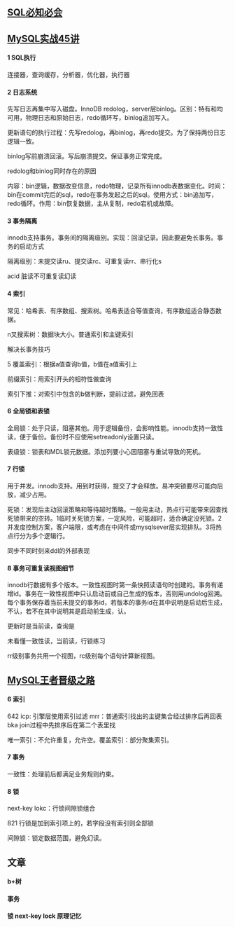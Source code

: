 ## [SQL必知必会](https://time.geekbang.org/column/intro/192)

## [MySQL实战45讲](https://time.geekbang.org/column/intro/139)

#### 1 SQL执行
连接器，查询缓存，分析器，优化器，执行器

#### 2 日志系统

先写日志再集中写入磁盘。InnoDB redolog，server层binlog。区别：特有和均可用，物理日志和原始日志，redo循环写，binlog追加写入。

更新语句的执行过程：先写redolog，再binlog，再redo提交。为了保持两份日志逻辑一致。

binlog写前崩溃回滚。写后崩溃提交。保证事务正常完成。

redolog和binlog同时存在的原因

内容：bin逻辑，数据改变信息，redo物理，记录所有innodb表数据变化。时间：bin在commit完后的sql，redo在事务发起之后的sql。使用方式：bin追加写，redo循环。作用：bin恢复数据，主从复制，redo宕机或故障。

#### 3 事务隔离

innodb支持事务。事务间的隔离级别。实现：回滚记录。因此要避免长事务。事务的启动方式

隔离级别：未提交读ru、提交读rc、可重复读rr、串行化s

acid 脏读不可重复读幻读

#### 4 索引

常见：哈希表、有序数组、搜索树。哈希表适合等值查询，有序数组适合静态数据。

n叉搜索树：数据块大小。普通索引和主键索引

解决长事务技巧

5 覆盖索引：根据a值查询b值，b值在a值索引上

前缀索引：用索引开头的相符性做查询

索引下推：对索引中包含的b做判断，提前过滤，避免回表

#### 6 全局锁和表锁

全局锁：处于只读，阻塞其他。用于逻辑备份，会影响性能。innodb支持一致性读，便于备份。备份时不应使用setreadonly设置只读。

表级锁：锁表和MDL锁元数据。添加列要小心因阻塞与重试导致的死机。

#### 7 行锁

用于并发。innodb支持。用到时获得，提交了才会释放。易冲突锁要尽可能向后放，减少占用。

死锁：发现后主动回滚策略和等待超时策略。一般用主动，热点行可能带来因查找死锁带来的空转。1临时关死锁方案，一定风险，可能超时，适合确定没死锁。2并发度控制方案，客户端限，或考虑在中间件或mysqlsever层实现排队。3将热点行分为多个逻辑行。

同步不同时刻来ddl的外部表现

#### 8 事务可重复读视图细节

innodb行数据有多个版本。一致性视图时第一条快照读语句时创建的。事务有递增id。事务在一致性视图中只认启动前或自己生成的版本，否则用undolog回溯。每个事务保存着当前未提交的事务id，若版本的事务id在其中说明是启动后生成，不认，若不在其中说明其是启动前生成，认。

更新时是当前读，查询是

未看懂一致性读，当前读，行锁练习

rr级别事务共用一个视图，rc级别每个语句计算新视图。

## [MySQL王者晋级之路](https://book.douban.com/subject/30172800/)

#### 6 索引

642 icp: 引擎层使用索引过滤 mrr：普通索引找出的主键集合经过排序后再回表 bka join过程中先排序后在第二个表里找

唯一索引：不允许重复，允许空。覆盖索引：部分聚集索引。

#### 7 事务

一致性：处理前后都满足业务规则约束。

#### 8 锁

next-key lokc：行锁间隙锁组合

821 行锁是加到索引项上的，若字段没有索引则全部锁

间隙锁：锁定数据范围，避免幻读。

## 文章

#### b+树

#### 事务

#### 锁 next-key lock 原理记忆

